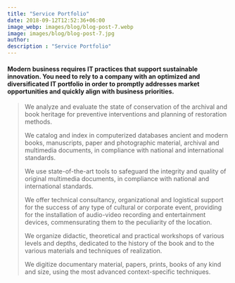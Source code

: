 ```yaml
---
title: "Service Portfolio"
date: 2018-09-12T12:52:36+06:00
image_webp: images/blog/blog-post-7.webp
image: images/blog/blog-post-7.jpg
author:
description : "Service Portfolio"
---
```


#### Modern business requires IT practices that support sustainable innovation. You need to rely to a company with an optimized and diversificated IT portfolio in order to promptly addresses market opportunities and quickly align with business priorities.

> We analyze and evaluate the state of conservation of the archival and book heritage for preventive interventions and planning of restoration methods.
> 
> We catalog and index in computerized databases ancient and modern books, manuscripts, paper and photographic material, archival and multimedia documents, in compliance with national and international standards.
> 
> We use state-of-the-art tools to safeguard the integrity and quality of original multimedia documents, in compliance with national and international standards.
> 
> We offer technical consultancy, organizational and logistical support for the success of any type of cultural or corporate event, providing for the installation of audio-video recording and entertainment devices, commensurating them to the peculiarity of the location.
> 
> We organize didactic, theoretical and practical workshops of various levels and depths, dedicated to the history of the book and to the various materials and techniques of realization.
> 
> We digitize documentary material, papers, prints, books of any kind and size, using the most advanced context-specific techniques.
